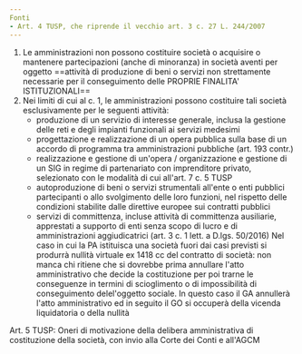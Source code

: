 ```yaml
---
Fonti
- Art. 4 TUSP, che riprende il vecchio art. 3 c. 27 L. 244/2007
---
```


1. Le amministrazioni non possono costituire società o acquisire o mantenere partecipazioni (anche di minoranza) in società aventi per oggetto ==attività di produzione di beni o servizi non strettamente necessarie per il conseguimento delle PROPRIE FINALITA' ISTITUZIONALI==
2. Nei limiti di cui al c. 1, le amministrazioni possono costituire tali società esclusivamente per le seguenti attività:
	- produzione di un servizio di interesse generale, inclusa la gestione delle reti e degli impianti funzionali ai servizi medesimi
	- progettazione e realizzazione di un opera pubblica sulla base di un accordo di programma tra amministrazioni pubbliche (art. 193 contr.)
	- realizzazione e gestione di un'opera / organizzazione e gestione di un SIG in regime di partenariato con imprenditore privato, selezionato con le modalità di cui all'art. 7 c. 5 TUSP
	- autoproduzione di beni o servizi strumentali all'ente o enti pubblici partecipanti o allo svolgimento delle loro funzioni, nel rispetto delle condizioni stabilite dalle direttive europee sui contratti pubblici
	- servizi di committenza, incluse attività di committenza ausiliarie, apprestati a supporto di enti senza scopo di lucro e di amministrazioni aggiudicatrici (art. 3 c. 1 lett. a D.lgs. 50/2016)
Nel caso in cui la PA istituisca una società fuori dai casi previsti si produrrà nullità virtuale ex 1418 cc del contratto di società: non manca chi ritiene che si dovrebbe prima annullare l'atto amministrativo che decide la costituzione per poi trarne le conseguenze in termini di scioglimento o di impossibilità di conseguimento delel'oggetto sociale. In questo caso il GA annullerà l'atto amministrativo ed in seguito il GO si occuperà della vicenda liquidatoria o della nullità


Art. 5 TUSP: Oneri di motivazione della delibera amministrativa di costituzione della società, con invio alla Corte dei Conti e all'AGCM

